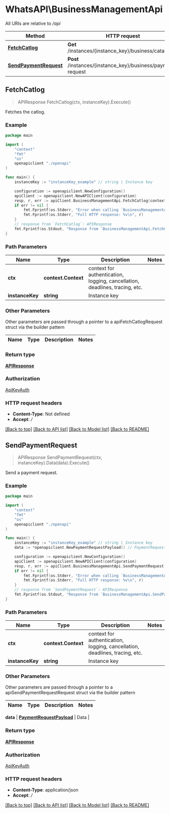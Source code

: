 # WhatsAPI\BusinessManagementApi

All URIs are relative to */api*

Method | HTTP request | Description
------------- | ------------- | -------------
[**FetchCatlog**](BusinessManagementApi.md#FetchCatlog) | **Get** /instances/{instance_key}/business/catalog | Fetches the catlog.
[**SendPaymentRequest**](BusinessManagementApi.md#SendPaymentRequest) | **Post** /instances/{instance_key}/business/payment-request | Send a payment request.



## FetchCatlog

> APIResponse FetchCatlog(ctx, instanceKey).Execute()

Fetches the catlog.



### Example

```go
package main

import (
    "context"
    "fmt"
    "os"
    openapiclient "./openapi"
)

func main() {
    instanceKey := "instanceKey_example" // string | Instance key

    configuration := openapiclient.NewConfiguration()
    apiClient := openapiclient.NewAPIClient(configuration)
    resp, r, err := apiClient.BusinessManagementApi.FetchCatlog(context.Background(), instanceKey).Execute()
    if err != nil {
        fmt.Fprintf(os.Stderr, "Error when calling `BusinessManagementApi.FetchCatlog``: %v\n", err)
        fmt.Fprintf(os.Stderr, "Full HTTP response: %v\n", r)
    }
    // response from `FetchCatlog`: APIResponse
    fmt.Fprintf(os.Stdout, "Response from `BusinessManagementApi.FetchCatlog`: %v\n", resp)
}
```

### Path Parameters


Name | Type | Description  | Notes
------------- | ------------- | ------------- | -------------
**ctx** | **context.Context** | context for authentication, logging, cancellation, deadlines, tracing, etc.
**instanceKey** | **string** | Instance key | 

### Other Parameters

Other parameters are passed through a pointer to a apiFetchCatlogRequest struct via the builder pattern


Name | Type | Description  | Notes
------------- | ------------- | ------------- | -------------


### Return type

[**APIResponse**](APIResponse.md)

### Authorization

[ApiKeyAuth](../README.md#ApiKeyAuth)

### HTTP request headers

- **Content-Type**: Not defined
- **Accept**: */*

[[Back to top]](#) [[Back to API list]](../README.md#documentation-for-api-endpoints)
[[Back to Model list]](../README.md#documentation-for-models)
[[Back to README]](../README.md)


## SendPaymentRequest

> APIResponse SendPaymentRequest(ctx, instanceKey).Data(data).Execute()

Send a payment request.



### Example

```go
package main

import (
    "context"
    "fmt"
    "os"
    openapiclient "./openapi"
)

func main() {
    instanceKey := "instanceKey_example" // string | Instance key
    data := *openapiclient.NewPaymentRequestPayload() // PaymentRequestPayload | Data

    configuration := openapiclient.NewConfiguration()
    apiClient := openapiclient.NewAPIClient(configuration)
    resp, r, err := apiClient.BusinessManagementApi.SendPaymentRequest(context.Background(), instanceKey).Data(data).Execute()
    if err != nil {
        fmt.Fprintf(os.Stderr, "Error when calling `BusinessManagementApi.SendPaymentRequest``: %v\n", err)
        fmt.Fprintf(os.Stderr, "Full HTTP response: %v\n", r)
    }
    // response from `SendPaymentRequest`: APIResponse
    fmt.Fprintf(os.Stdout, "Response from `BusinessManagementApi.SendPaymentRequest`: %v\n", resp)
}
```

### Path Parameters


Name | Type | Description  | Notes
------------- | ------------- | ------------- | -------------
**ctx** | **context.Context** | context for authentication, logging, cancellation, deadlines, tracing, etc.
**instanceKey** | **string** | Instance key | 

### Other Parameters

Other parameters are passed through a pointer to a apiSendPaymentRequestRequest struct via the builder pattern


Name | Type | Description  | Notes
------------- | ------------- | ------------- | -------------

 **data** | [**PaymentRequestPayload**](PaymentRequestPayload.md) | Data | 

### Return type

[**APIResponse**](APIResponse.md)

### Authorization

[ApiKeyAuth](../README.md#ApiKeyAuth)

### HTTP request headers

- **Content-Type**: application/json
- **Accept**: */*

[[Back to top]](#) [[Back to API list]](../README.md#documentation-for-api-endpoints)
[[Back to Model list]](../README.md#documentation-for-models)
[[Back to README]](../README.md)

